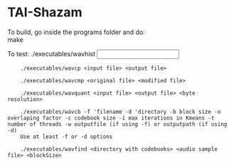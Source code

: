 # TAI-Shazam

To build, go inside the programs folder and do:  
        make

To test:
        ./executables/wavhist <input file> <channel>  
          
        ./executables/wavcp <input file> <output file>  
          
        ./executables/wavcmp <original file> <modified file>  
          
        ./executables/wavquant <input file> <output file> <byte resolution>  
          
        ./executables/wavcb -f 'filename -d 'directory -b block size -o overlaping factor -c codebook size -i max iterations in Kmeans -t number of threads -w outputfile (if using -f) or outputpath (if using -d)  
        Use at least -f or -d options  
          
        ./executables/wavfind <directory with codebooks> <audio sample file> <blockSize>  
